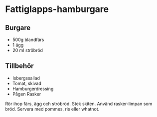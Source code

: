 # Fattiglapps-hamburgare

## Burgare
* 500g blandfärs
* 1 ägg
* 20 ml ströbröd

## Tillbehör
* Isbergssallad
* Tomat, skivad
* Hamburgerdressing
* Pågen Rasker

Rör ihop färs, ägg och ströbröd. Stek skiten. Använd rasker-limpan som bröd. Servera med pommes, ris eller whatnot.

